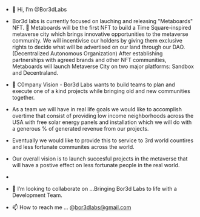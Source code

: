 - 👋 Hi, I’m @Bor3dLabs
- Bor3d labs is currently focused on lauching and releasing "Metaboards" NFT.
👀    Metaboards will be the first NFT to build a Time Square-inspired metaverse city 
which brings innovative opportunities to the metaverse community.
We will incentivise our holders by giving them exclusive rights to decide 
what will be advertised on our land through our DAO. (Decentralized Autonomous Organization)
After establishing partnerships with agreed brands and other NFT communities,
Metaboards will launch Metaverse City on two major platforms: Sandbox and Decentraland.
- 🌱 C0mpany Vision - Bor3d Labs wants to build teams to plan and execute one of a kind projects while bringing old and new communities together.
-  As a team we will have in real life goals we would like to accomplish overtime that consist of providing low income neighborhoods across the USA with free solar energy panels and installation which we will do with a generous % of generated revenue from our projects.
-   Eventually we would like to provide this to service to 3rd world countires and less fortunate communites across the world.
-  Our overall vision is to launch succesful projects in the metaverse that will have a postive effect on less fortunate people in the real world.

- 
- 💞️ I’m looking to collaborate on ...Bringing Bor3d Labs to life with a Development Team.
- 📫 How to reach me ... @bor3dlabs@gmail.com

